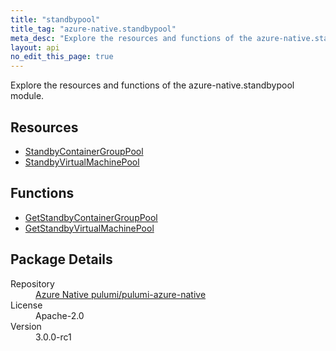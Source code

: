 ```yaml
---
title: "standbypool"
title_tag: "azure-native.standbypool"
meta_desc: "Explore the resources and functions of the azure-native.standbypool module."
layout: api
no_edit_this_page: true
---
```


<!-- WARNING: this file was generated by Pulumi Docs Generator. -->
<!-- Do not edit by hand unless you're certain you know what you are doing! -->

Explore the resources and functions of the azure-native.standbypool module.

<h2 id="resources">Resources</h2>
<ul class="api">
    <li><a href="standbycontainergrouppool/" title="StandbyContainerGroupPool">StandbyContainerGroupPool</a></li>
    <li><a href="standbyvirtualmachinepool/" title="StandbyVirtualMachinePool">StandbyVirtualMachinePool</a></li>
</ul>

<h2 id="functions">Functions</h2>
<ul class="api">
    <li><a href="getstandbycontainergrouppool/" title="GetStandbyContainerGroupPool">GetStandbyContainerGroupPool</a></li>
    <li><a href="getstandbyvirtualmachinepool/" title="GetStandbyVirtualMachinePool">GetStandbyVirtualMachinePool</a></li>
</ul>

<h2 id="package-details">Package Details</h2>
<dl class="package-details">
	<dt>Repository</dt>
	<dd><a href="https://github.com/pulumi/pulumi-azure-native">Azure Native pulumi/pulumi-azure-native</a></dd>
	<dt>License</dt>
	<dd>Apache-2.0</dd>
	<dt>Version</dt>
	<dd>3.0.0-rc1</dd>
</dl>

